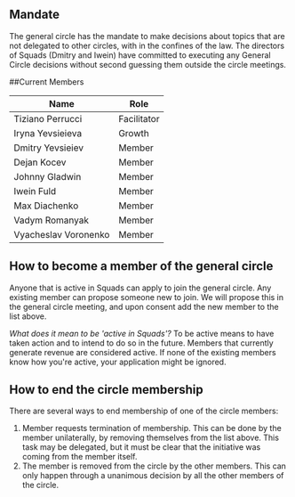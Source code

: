 ## Mandate
The general circle has the mandate to make decisions about topics that are not delegated to other circles, with in the confines of the law. The directors of Squads (Dmitry and Iwein) have committed to executing any General Circle decisions without second guessing them outside the circle meetings.

##Current Members

| Name                 | Role        |
|----------------------|-------------|
| Tiziano Perrucci     | Facilitator |
| Iryna Yevsieieva     | Growth      |
| Dmitry Yevsieiev     | Member      |
| Dejan Kocev          | Member      |
| Johnny Gladwin       | Member      |
| Iwein Fuld           | Member      |
| Max Diachenko        | Member      |
| Vadym Romanyak       | Member      |
| Vyacheslav Voronenko | Member      |


## How to become a member of the general circle
Anyone that is active in Squads can apply to join the general circle. Any existing member can propose someone new to join. We will propose this in the general circle meeting, and upon consent add the new member to the list above.

_What does it mean to be 'active in Squads'?_
To be active means to have taken action and to intend to do so in the future. Members that currently generate revenue are considered active. If none of the existing members know how you're active, your application might be ignored.

## How to end the circle membership
There are several ways to end membership of one of the circle members:

1. Member requests termination of membership. This can be done by the member unilaterally, by removing themselves from the list above. This task may be delegated, but it must be clear that the initiative was coming from the member itself.
2. The member is removed from the circle by the other members. This can only happen through a unanimous decision by all the other members of the circle.
